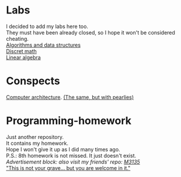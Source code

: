 # Labs
I decided to add my labs here too.<br>
They must have been already closed, so I hope it won't be considered cheating.<br>
[Algorithms and data structures](labs/AlgoLabs)<br>
[Discret math](labs/DMLabs)<br>
[Linear algebra](labs/LinAlLabs)

# Conspects
[Computer architecture](compendiums/Computer_architecture.pdf). 
[(The same, but with pearlies)](https://docs.google.com/document/d/1lAgR7urtgu8xBsn-nue1H9uq4h6_gtPxQ5rW5eTOk28/edit?usp=sharing)


# Programming-homework

Just another repository.<br>
It contains my homework.<br>
Hope I won't give it up as I did many times ago.<br>
P.S.: 8th homework is not missed. It just doesn't exist.<br>
<i>Advertisement block: also visit my friends' repo: [M3135](https://github.com/y19m3135/Zhava)</i><br>
["This is not your grave... but you are welcome in it."](programming_homework)
